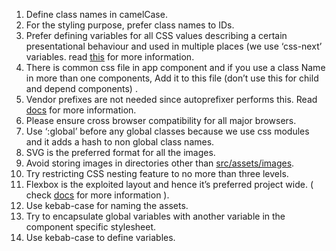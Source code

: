 1. Define class names in camelCase. 
2. For the styling purpose, prefer class names to IDs. 
3. Prefer defining variables for all CSS values describing a certain presentational behaviour and used in multiple places (we use ‘css-next’ variables. read [this](http://cssnext.io/features/#custom-properties-var) for more information. 
4. There is common css file in app component and if you use a class Name in more than one components, Add it to this file (don’t use this for child and depend components) . 
5. Vendor prefixes are not needed since autoprefixer performs this. Read [docs](https://github.com/postcss/autoprefixer) for more information. 
6. Please ensure cross browser compatibility for all major browsers. 
7. Use ‘:global’ before any global classes because we use css modules and it adds a hash to non global class names. 
8. SVG is the preferred format for all the images. 
9. Avoid storing images in directories other than [src/assets/images](/src/assets/images). 
10. Try restricting CSS nesting feature to no more than three levels. 
11. Flexbox is the exploited layout and hence it’s preferred project wide. ( check [docs](https://css-tricks.com/snippets/css/a-guide-to-flexbox/) for more information ). 
12. Use kebab-case for naming the assets. 
13. Try to encapsulate global variables with another variable in the component specific stylesheet. 
14. Use kebab-case to define variables.